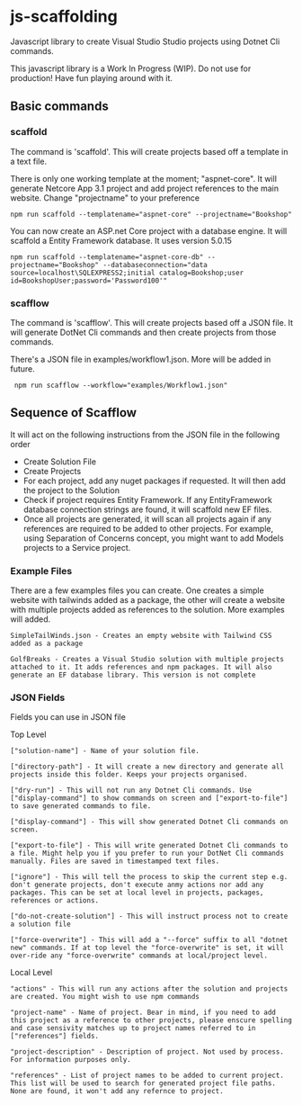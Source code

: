 # js-scaffolding
Javascript library to create Visual Studio Studio projects using Dotnet Cli commands.

This javascript library is a Work In Progress (WIP). Do not use for production! Have fun playing around with it.

## Basic commands

### scaffold

The command is 'scaffold'. This will create projects based off a template in a text file.

There is only one working template at the moment; "aspnet-core". It will generate Netcore App 3.1 project and add project references to the main website. Change "projectname" to your preference

```
npm run scaffold --templatename="aspnet-core" --projectname="Bookshop"
```

You can now create an ASP.net Core project with a database engine. It will scaffold a Entity Framework database. It uses version 5.0.15

```
npm run scaffold --templatename="aspnet-core-db" --projectname="Bookshop" --databaseconnection="data source=localhost\SQLEXPRESS2;initial catalog=Bookshop;user id=BookshopUser;password='Password100'"
```

### scafflow

The command is 'scafflow'. This will create projects based off a JSON file. It will generate DotNet Cli commands and then create projects from those commands.

There's a JSON file in examples/workflow1.json. More will be added in future.

```
 npm run scafflow --workflow="examples/Workflow1.json"
```

## Sequence of Scafflow

It will act on the following instructions from the JSON file in the following order

- Create Solution File
- Create Projects
- For each project, add any nuget packages if requested. It will then add the project to the Solution
- Check if project requires Entity Framework. If any EntityFramework database connection strings are found, it will scaffold new EF files.
- Once all projects are generated, it will scan all projects again if any references are required to be added to other projects. For example, using Separation of Concerns concept, you might want to add Models projects to a Service project.

### Example Files

There are a few examples files you can create. One creates a simple website with tailwinds added as a package, the other will create a website with multiple projects added as references to the solution. More examples will added.

```
SimpleTailWinds.json - Creates an empty website with Tailwind CSS added as a package

GolfBreaks - Creates a Visual Studio solution with multiple projects attached to it. It adds references and npm packages. It will also generate an EF database library. This version is not complete 

```


### JSON Fields
Fields you can use in JSON file

Top Level

```
["solution-name"] - Name of your solution file.

["directory-path"] - It will create a new directory and generate all projects inside this folder. Keeps your projects organised.

["dry-run"] - This will not run any Dotnet Cli commands. Use ["display-command"] to show commands on screen and ["export-to-file"] to save generated commands to file.

["display-command"] - This will show generated Dotnet Cli commands on screen.

["export-to-file"] - This will write generated Dotnet Cli commands to a file. Might help you if you prefer to run your DotNet Cli commands manually. Files are saved in timestamped text files.

["ignore"] - This will tell the process to skip the current step e.g. don't generate projects, don't execute anmy actions nor add any packages. This can be set at local level in projects, packages, references or actions.

["do-not-create-solution"] - This will instruct process not to create a solution file

["force-overwrite"] - This will add a "--force" suffix to all "dotnet new" commands. If at top level the "force-overwrite" is set, it will over-ride any "force-overwrite" commands at local/project level.

```

Local Level

```
"actions" - This will run any actions after the solution and projects are created. You might wish to use npm commands

"project-name" - Name of project. Bear in mind, if you need to add this project as a reference to other projects, please enscure spelling and case sensivity matches up to project names referred to in ["references"] fields.

"project-description" - Description of project. Not used by process. For information purposes only.

"references" - List of project names to be added to current project. This list will be used to search for generated project file paths. None are found, it won't add any refernce to project. 
```